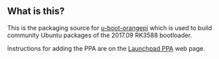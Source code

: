 What is this?
---------------

This is the packaging source for [u-boot-orangepi] which is used to build community Ubuntu packages of the 2017.09 RK3588 bootloader.

Instructions for adding the PPA are on the [Launchpad PPA] web page.

[Launchpad PPA]: https://launchpad.net/~jjriek/+archive/ubuntu/orangepi5
[u-boot-orangepi]: https://github.com/orangepi-xunlong/u-boot-orangepi/tree/v2017.09-rk3588

